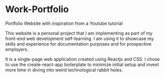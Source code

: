 # Work-Portfolio
Portfolio Website with inspiration from a Youtube tutorial

This website is a personal project that I am implementing as part of my front-end web development self-learning. I am using it to showcase my skills and experience for documentation purposes and for prospective employers.

It is a single-page web application created using Reactjs and CSS. I chose to use the create-react-app boilerplate to minimize initial setup and invest more time in diving into weird technological rabbit holes.
